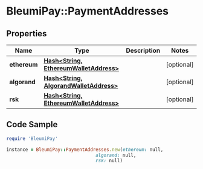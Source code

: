 # BleumiPay::PaymentAddresses

## Properties

Name | Type | Description | Notes
------------ | ------------- | ------------- | -------------
**ethereum** | [**Hash&lt;String, EthereumWalletAddress&gt;**](EthereumWalletAddress.md) |  | [optional] 
**algorand** | [**Hash&lt;String, AlgorandWalletAddress&gt;**](AlgorandWalletAddress.md) |  | [optional] 
**rsk** | [**Hash&lt;String, EthereumWalletAddress&gt;**](EthereumWalletAddress.md) |  | [optional] 

## Code Sample

```ruby
require 'BleumiPay'

instance = BleumiPay::PaymentAddresses.new(ethereum: null,
                                 algorand: null,
                                 rsk: null)
```


